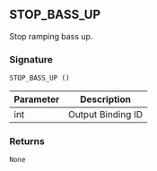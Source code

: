 ## STOP\_BASS\_UP

Stop ramping bass up.


### Signature

`STOP_BASS_UP ()`


| Parameter | Description |
| --- | --- |
| int | Output Binding ID |


### Returns

`None`